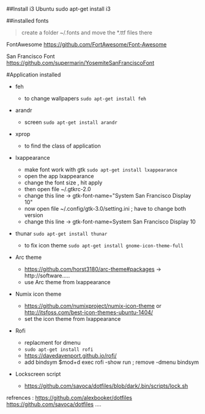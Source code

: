 ##Install i3 Ubuntu
sudo apt-get install i3

##installed fonts 
>create a folder ~/.fonts and move the *.ttf files there

FontAwesome https://github.com/FortAwesome/Font-Awesome

San Francisco Font https://github.com/supermarin/YosemiteSanFranciscoFont


#Application installed 

- feh 
    - to change wallpapers `sudo apt-get install feh`

- arandr 
    - screen  `sudo apt-get install arandr`

- xprop 
    - to find the class of application 

- lxappearance 
   
   - make font work with gtk `sudo apt-get install lxappearance`
   - open the app lxappearance
   - change the font size , hit apply
   - then open file ~/.gtkrc-2.0 
   - change this line -> gtk-font-name="System San Francisco Display 10"
   - now open file ~/.config/gtk-3.0/setting.ini ; have to change both version
   - change this line -> gtk-font-name=System San Francisco Display 10


- thunar `sudo apt-get install thunar`
    
    - to fix icon theme `sudo apt-get install gnome-icon-theme-full`

- Arc theme
    
    - https://github.com/horst3180/arc-theme#packages -> http://software.....
    - use Arc theme from lxappearance

- Numix icon theme

    - https://github.com/numixproject/numix-icon-theme or http://itsfoss.com/best-icon-themes-ubuntu-1404/
    - set the icon theme from lxappearance

- Rofi 
    - replacment for dmenu
    - `sudo apt-get install rofi`
    - https://davedavenport.github.io/rofi/   
    - add bindsym $mod+d exec rofi -show run ; remove -dmenu bindsym

- Lockscreen script 
    
    - https://github.com/savoca/dotfiles/blob/dark/.bin/scripts/lock.sh



refrences :
    https://github.com/alexbooker/dotfiles
    https://github.com/savoca/dotfiles
    ....
